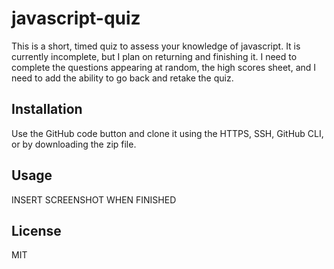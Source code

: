 # javascript-quiz
This is a short, timed quiz to assess your knowledge of javascript. It is currently incomplete, but I plan on returning and finishing it. I need to complete the questions appearing at random, the high scores sheet, and I need to add the ability to go back and retake the quiz. 

## Installation
Use the GitHub code button and clone it using the HTTPS, SSH, GitHub CLI, or by downloading the zip file.

## Usage
INSERT SCREENSHOT WHEN FINISHED

## License
MIT